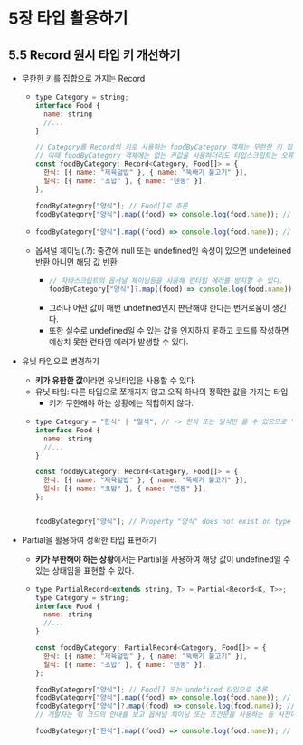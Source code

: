# 5장 타입 활용하기

## 5.5 Record 원시 타입 키 개선하기
- 무한한 키를 집합으로 가지는 Record
  - ```jsx
    type Category = string;
    interface Food {
      name: string
      //...
    }

    // Category를 Record의 키로 사용하는 foodByCategory 객체는 무한한 키 집합을 가지게 된다. (Category가 string 타입이므로)
    // 이때 foodByCategory 객체에는 없는 키값을 사용하더라도 타입스크립트는 오류를 표시하지 않는다.
    const foodByCategory: Record<Category, Food[]> = {
      한식: [{ name: "제육덮밥" }, { name: "뚝배기 불고기" }],
      일식: [{ name: "초밥" }, { name: "텐동" }],
    };

    foodByCategory["양식"]; // Food[]로 추론
    foodByCategory["양식"].map((food) => console.log(food.name)); // 오류가 발생하지 않는다.
    ```
  - ```jsx
    foodByCategory["양식"].map((food) => console.log(food.name)); // Uncaught TypeError: Cannot read properties of undefined (reading 'map')
    ```
 
  - 옵셔널 체이닝(.?): 중간에 null 또는 undefined인 속성이 있으면 undefeined 반환 아니면 해당 값 반환
    - ```jsx
      // 자바스크립트의 옵셔널 체이닝등을 사용해 런타임 에러를 방지할 수 있다.
      foodByCategory["양식"]?.map((food) => console.log(food.name));
      ```
    - 그러나 어떤 값이 매번 undefined인지 판단해야 한다는 번거로움이 생긴다.
    - 또한 실수로 undefined일 수 있는 값을 인지하지 못하고 코드를 작성하면 예상치 못한 런타임 에러가 발생할 수 있다.

- 유닛 타입으로 변경하기
  - **키가 유한한 값**이라면 유닛타입을 사용할 수 있다.
  - 유닛 타입: 다른 타입으로 쪼개지지 않고 오직 하나의 정확한 값을 가지는 타입
    - 키가 무한해야 하는 상황에는 적합하지 않다.
  - ```jsx
    type Category = "한식" | "일식"; // -> 한식 또는 일식만 올 수 있으므로 '양식'을 키로 사용하면 에러 발생
    interface Food {
      name: string
      //...
    }
    
    const foodByCategory: Record<Category, Food[]> = {
      한식: [{ name: "제육덮밥" }, { name: "뚝배기 불고기" }],
      일식: [{ name: "초밥" }, { name: "텐동" }],
    };
    
    
    foodByCategory["양식"]; // Property "양식" does not exist on type 'Record<Category, Food[]>'
    ``` 

- Partial을 활용하여 정확한 타입 표현하기
  - **키가 무한해야 하는 상황**에서는 Partial을 사용하여 해당 값이 undefined일 수 있는 상태임을 표현할 수 있다.
  - ```jsx
    type PartialRecord<extends string, T> = Partial<Record<K, T>>;
    type Category = string;
    interface Food {
      name: string
      //...
    }
    
    const foodByCategory: PartialRecord<Category, Food[]> = {
      한식: [{ name: "제육덮밥" }, { name: "뚝배기 불고기" }],
      일식: [{ name: "초밥" }, { name: "텐동" }],
    };
    
    foodByCategory["양식"]; // Food[] 또는 undefined 타입으로 추론
    foodByCategory["양식"].map((food) => console.log(food.name)); // Object is possibly 'undefined' 
    foodByCategory["양식"]?.map((food) => console.log(food.name)); // OK
    // 개발자는 위 코드의 안내를 보고 옵셔널 체이닝 또는 조건문을 사용하는 등 사전에 조치하여 예상치 못한 런타임 오류를 줄일 수 있다.

    foodByCategory["한식"].map((food) => console.log(food.name)); // Object is possibly 'undefined' 
    ```
